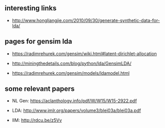 ## interesting links

- http://www.hongliangjie.com/2010/09/30/generate-synthetic-data-for-lda/


## pages for gensim lda
- https://radimrehurek.com/gensim/wiki.html#latent-dirichlet-allocation

- http://miningthedetails.com/blog/python/lda/GensimLDA/

- https://radimrehurek.com/gensim/models/ldamodel.html

## some relevant papers

- NL Gen: https://aclanthology.info/pdf/W/W15/W15-2922.pdf

- LDA: http://www.jmlr.org/papers/volume3/blei03a/blei03a.pdf

- IIM: http://rdcu.be/z5Vv
